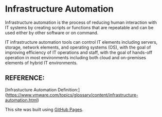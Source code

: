 # Infrastructure Automation #


Infrastructure automation is the process of reducing human interaction with IT systems by creating scripts or functions that are repeatable and can be used either by other software or on command.

IT infrastructure automation tools can control IT elements including servers, storage, network elements, and operating systems (OS), with the goal of improving efficiency of IT operations and staff, with the goal of hands-off operation in most environments including both cloud and on-premises elements of hybrid IT environments.

## REFERENCE: ##

[Infrastucture Automation Definition:] (https://www.vmware.com/topics/glossary/content/infrastructure-automation.html) 

This site was built using [GitHub Pages](https://docs.github.com/en/enterprise-server@3.3/get-started/writing-on-github/getting-started-with-writing-and-formatting-on-github/basic-writing-and-formatting-syntax).